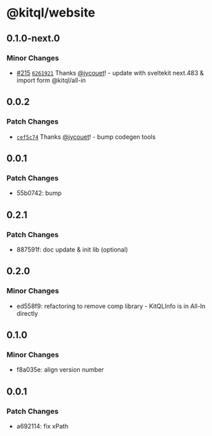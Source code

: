 # @kitql/website

## 0.1.0-next.0

### Minor Changes

- [#215](https://github.com/jycouet/kitql/pull/215) [`6261921`](https://github.com/jycouet/kitql/commit/6261921157c3581258fa12c1a57fd450f5b26547) Thanks [@jycouet](https://github.com/jycouet)! - update with sveltekit next.483 & import form @kitql/all-in

## 0.0.2

### Patch Changes

- [`cef5c74`](https://github.com/jycouet/kitql/commit/cef5c741d70d403bbb840e61afedf958586a2307) Thanks [@jycouet](https://github.com/jycouet)! - bump codegen tools

## 0.0.1

### Patch Changes

- 55b0742: bump

## 0.2.1

### Patch Changes

- 887591f: doc update & init lib (optional)

## 0.2.0

### Minor Changes

- ed558f9: refactoring to remove comp library - KitQLInfo is in All-In directly

## 0.1.0

### Minor Changes

- f8a035e: align version number

## 0.0.1

### Patch Changes

- a692114: fix xPath
